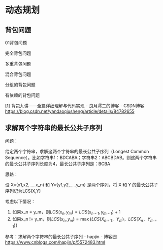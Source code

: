 # 动态规划

## 背包问题

01背包问题

完全背包问题

多重背包问题

混合背包问题

分组的背包问题

有依赖的背包问题



[1] 背包九讲——全篇详细理解与代码实现 - 良月澪二的博客 - CSDN博客
https://blog.csdn.net/yandaoqiusheng/article/details/84782655

## 求解两个字符串的最长公共子序列

问题：

给定两个字符串，求解这两个字符串的最长公共子序列（Longest Common Sequence）。比如字符串1：BDCABA；字符串2：ABCBDAB。则这两个字符串的最长公共子序列长度为4，最长公共子序列是：BCBA

思路：

 设 X=(x1,x2,.....x_n) 和 Y={y1,y2,.....y_m} 是两个序列，将 X 和 Y 的最长公共子序列记为LCS(X,Y) 

考虑以下情况：

1. 如果x_n = y_m，则$LCS(x_n,y_m)=LCS(x_{n-1},y_{m-1})+1$
2. 如果x_n != y_m，则$LCS(x_n,y_m)=\max\{LCS(X_{n-1}，Y_m)，LCS(X_n，Y_{m-1})\}$ 



参考：求解两个字符串的最长公共子序列 - hapjin - 博客园
https://www.cnblogs.com/hapjin/p/5572483.html